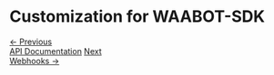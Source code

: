 <head>
<link rel="stylesheet" href="../style.css">
</head>

# Customization for WAABOT-SDK

<footer>
  <a class="prev-page" href="../../api-documentation.html">&larr; Previous <br>
  API Documentation</a>
  <a class="next-page" href="../../webhooks.html">Next <br>
  Webhooks &rarr;</a>
</footer>
